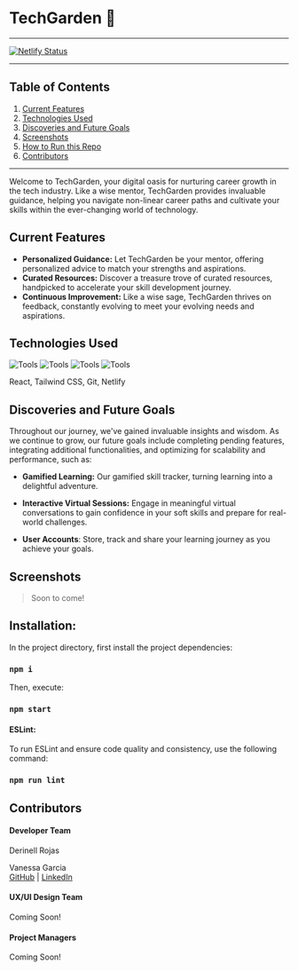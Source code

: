 # TechGarden 🌱

---

[![Netlify Status](https://api.netlify.com/api/v1/badges/49c64589-005e-4a94-bf2a-57b6b6b9be4b/deploy-status)](https://app.netlify.com/sites/techgarden/deploys)

---

## Table of Contents

1. [Current Features](#current-features)
2. [Technologies Used](#technologies-used)
3. [Discoveries and Future Goals](#discoveries-and-future-goals)
4. [Screenshots](#screenshots)
5. [How to Run this Repo](#installation)
6. [Contributors](#contributors)

---

Welcome to TechGarden, your digital oasis for nurturing career growth in the tech industry. Like a wise mentor, TechGarden provides invaluable guidance, helping you navigate non-linear career paths and cultivate your skills within the ever-changing world of technology.


## Current Features

- **Personalized Guidance:** Let TechGarden be your mentor, offering personalized advice to match your strengths and aspirations.
- **Curated Resources:** Discover a treasure trove of curated resources, handpicked to accelerate your skill development journey.
- **Continuous Improvement:** Like a wise sage, TechGarden thrives on feedback, constantly evolving to meet your evolving needs and aspirations.

## Technologies Used

![Tools](https://skillicons.dev/icons?i=react&theme=light) ![Tools](https://skillicons.dev/icons?i=tailwind&theme=light) ![Tools](https://skillicons.dev/icons?i=git&theme=light) ![Tools](https://skillicons.dev/icons?i=netlify&theme=light)

React, Tailwind CSS, Git, Netlify

## Discoveries and Future Goals

Throughout our journey, we've gained invaluable insights and wisdom. As we continue to grow, our future goals include completing pending features, integrating additional functionalities, and optimizing for scalability and performance, such as: 

- **Gamified Learning:** Our gamified skill tracker, turning learning into a delightful adventure.

- **Interactive Virtual Sessions:** Engage in meaningful virtual conversations to gain confidence in your soft skills and prepare for real-world challenges.

- **User Accounts**: Store, track and share your learning journey as you achieve your goals.

## Screenshots
> Soon to come! 


## Installation:

In the project directory, first install the project dependencies:

### `npm i`

Then, execute:

### `npm start`

#### ESLint:

To run ESLint and ensure code quality and consistency, use the following command:

### `npm run lint`

## Contributors

#### Developer Team

Derinell Rojas


Vanessa Garcia <br>
[GitHub](https://github.com/petrihcour) | [LinkedIn](https://www.linkedin.com/in/vanesssagarcia/) 

#### UX/UI Design Team

Coming Soon!

#### Project Managers 

Coming Soon! 